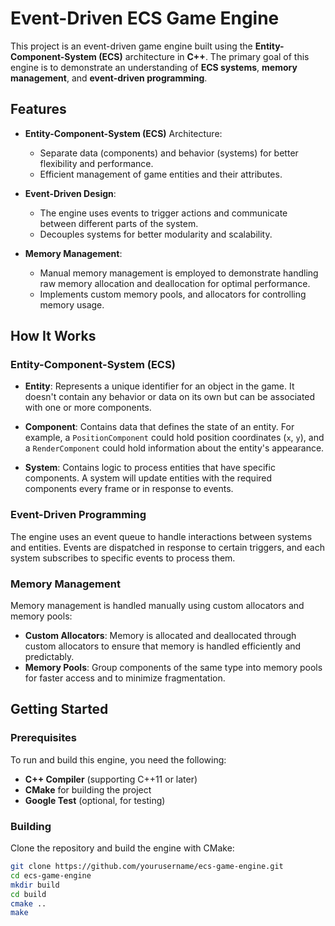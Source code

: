 # Event-Driven ECS Game Engine

This project is an event-driven game engine built using the **Entity-Component-System (ECS)** architecture in **C++**. The primary goal of this engine is to demonstrate an understanding of **ECS systems**, **memory management**, and **event-driven programming**.

## Features

- **Entity-Component-System (ECS)** Architecture: 
  - Separate data (components) and behavior (systems) for better flexibility and performance.
  - Efficient management of game entities and their attributes.
  
- **Event-Driven Design**: 
  - The engine uses events to trigger actions and communicate between different parts of the system.
  - Decouples systems for better modularity and scalability.
  
- **Memory Management**: 
  - Manual memory management is employed to demonstrate handling raw memory allocation and deallocation for optimal performance.
  - Implements custom memory pools, and allocators for controlling memory usage.

## How It Works

### Entity-Component-System (ECS)

- **Entity**: Represents a unique identifier for an object in the game. It doesn't contain any behavior or data on its own but can be associated with one or more components.
  
- **Component**: Contains data that defines the state of an entity. For example, a `PositionComponent` could hold position coordinates (`x`, `y`), and a `RenderComponent` could hold information about the entity's appearance.
  
- **System**: Contains logic to process entities that have specific components. A system will update entities with the required components every frame or in response to events.

### Event-Driven Programming

The engine uses an event queue to handle interactions between systems and entities. Events are dispatched in response to certain triggers, and each system subscribes to specific events to process them.

### Memory Management

Memory management is handled manually using custom allocators and memory pools:
- **Custom Allocators**: Memory is allocated and deallocated through custom allocators to ensure that memory is handled efficiently and predictably.
- **Memory Pools**: Group components of the same type into memory pools for faster access and to minimize fragmentation.

## Getting Started

### Prerequisites

To run and build this engine, you need the following:

- **C++ Compiler** (supporting C++11 or later)
- **CMake** for building the project
- **Google Test** (optional, for testing)

### Building

Clone the repository and build the engine with CMake:

```bash
git clone https://github.com/yourusername/ecs-game-engine.git
cd ecs-game-engine
mkdir build
cd build
cmake ..
make
